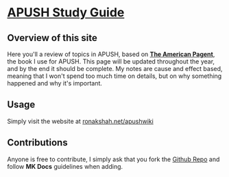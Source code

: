 # <a href="https://ronakshah.net/apushwiki">APUSH Study Guide</a>
## Overview of this site

Here you'll a review of topics in APUSH, based on <b><u>The American Pagent</u></b>, the book I use for APUSH.
This page will be updated throughout the year, and by the end it should be complete. My notes are cause and effect
based, meaning that I won't spend too much time on details, but on why something happened and why it's important.

## Usage
Simply visit the website at <a href="https://ronakshah.net/apushwiki">ronakshah.net/apushwiki</a>
## Contributions
Anyone is free to contribute,
 I simply ask that you fork the <a href="https://github.com/ronakdev/apush">Github Repo</a> and follow <b>MK Docs</b>
 guidelines when adding.


